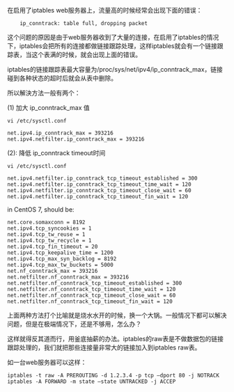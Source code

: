 在启用了iptables web服务器上，流量高的时候经常会出现下面的错误： 
```
    ip_conntrack: table full, dropping packet 
```
这个问题的原因是由于web服务器收到了大量的连接，在启用了iptables的情况下，iptables会把所有的连接都做链接跟踪处理，这样iptables就会有一个链接跟踪表，当这个表满的时候，就会出现上面的错误。 

iptables的链接跟踪表最大容量为/proc/sys/net/ipv4/ip_conntrack_max，链接碰到各种状态的超时后就会从表中删除。 

所以解決方法一般有两个： 

(1) 加大 ip_conntrack_max 值 

    vi /etc/sysctl.conf 

    net.ipv4.ip_conntrack_max = 393216
    net.ipv4.netfilter.ip_conntrack_max = 393216 

(2): 降低 ip_conntrack timeout时间 

    vi /etc/sysctl.conf 

    net.ipv4.netfilter.ip_conntrack_tcp_timeout_established = 300
    net.ipv4.netfilter.ip_conntrack_tcp_timeout_time_wait = 120
    net.ipv4.netfilter.ip_conntrack_tcp_timeout_close_wait = 60
    net.ipv4.netfilter.ip_conntrack_tcp_timeout_fin_wait = 120 


in CentOS 7, should be:
```
net.core.somaxconn = 8192
net.ipv4.tcp_syncookies = 1
net.ipv4.tcp_tw_reuse = 1
net.ipv4.tcp_tw_recycle = 1
net.ipv4.tcp_fin_timeout = 20
net.ipv4.tcp_keepalive_time = 1200
net.ipv4.tcp_max_syn_backlog = 8192
net.ipv4.tcp_max_tw_buckets = 5000
net.nf_conntrack_max = 393216
net.netfilter.nf_conntrack_max = 393216
net.netfilter.nf_conntrack_tcp_timeout_established = 300
net.netfilter.nf_conntrack_tcp_timeout_time_wait = 120
net.netfilter.nf_conntrack_tcp_timeout_close_wait = 60
net.netfilter.nf_conntrack_tcp_timeout_fin_wait = 120
```

上面两种方法打个比喻就是烧水水开的时候，换一个大锅。一般情况下都可以解决问题，但是在极端情况下，还是不够用，怎么办？ 

这样就得反其道而行，用釜底抽薪的办法。iptables的raw表是不做数据包的链接跟踪处理的，我们就把那些连接量非常大的链接加入到iptables raw表。 

如一台web服务器可以这样： 

    iptables -t raw -A PREROUTING -d 1.2.3.4 -p tcp –dport 80 -j NOTRACK
    iptables -A FORWARD -m state –state UNTRACKED -j ACCEP
